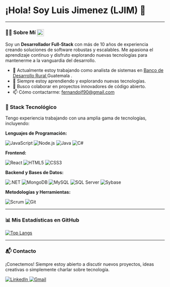 # ¡Hola! Soy Luis Jimenez (LJIM) 👋

---

### 👨‍💻 Sobre Mí <a href="https://www.linkedin.com/in/luis-jimenez-768554189/"> <img align="center" alt="LinkedIn" width="22px" src="https://cdn.jsdelivr.net/npm/simple-icons@v3/icons/linkedin.svg" /> </a>
Soy un **Desarrollador Full-Stack** con más de 10 años de experiencia creando soluciones de software robustas y escalables. Me apasiona el aprendizaje continuo y disfruto explorando nuevas tecnologías para mantenerme a la vanguardia del desarrollo.

- 🔭 Actualmente estoy trabajando como analista de sistemas en <a href="https://www.banrural.com.gt/"> Banco de Desarrollo Rural </a> Guatemala  .
- 🌱 Siempre estoy aprendiendo y explorando nuevas tecnologías.
- 👯 Busco colaborar en proyectos innovadores de código abierto.
- 📫 Cómo contactarme: fernandojf90@gmail.com

### 🚀 Stack Tecnológico

Tengo experiencia trabajando con una amplia gama de tecnologías, incluyendo:

**Lenguajes de Programación:**
<p>
  <img alt="JavaScript" src="https://img.shields.io/badge/JavaScript-F7DF1E?style=for-the-badge&logo=javascript&logoColor=black" />
  <img alt="Node.js" src="https://img.shields.io/badge/Node.js-339933?style=for-the-badge&logo=nodedotjs&logoColor=white" />
  <img alt="Java" src="https://img.shields.io/badge/Java-ED8B00?style=for-the-badge&logo=java&logoColor=white" />
  <img alt="C#" src="https://img.shields.io/badge/C%23-239120?style=for-the-badge&logo=c-sharp&logoColor=white" />
</p>

**Frontend:**
<p>
  <img alt="React" src="https://img.shields.io/badge/React-20232A?style=for-the-badge&logo=react&logoColor=61DAFB" />
  <img alt="HTML5" src="https://img.shields.io/badge/HTML5-E34F26?style=for-the-badge&logo=html5&logoColor=white" />
  <img alt="CSS3" src="https://img.shields.io/badge/CSS3-1572B6?style=for-the-badge&logo=css3&logoColor=white" />
</p>

**Backend y Bases de Datos:**
<p>
  <img alt=".NET" src="https://img.shields.io/badge/.NET-512BD4?style=for-the-badge&logo=dotnet&logoColor=white" />
  <img alt="MongoDB" src="https://img.shields.io/badge/MongoDB-47A248?style=for-the-badge&logo=mongodb&logoColor=white" />
  <img alt="MySQL" src="https://img.shields.io/badge/MySQL-4479A1?style=for-the-badge&logo=mysql&logoColor=white" />
  <img alt="SQL Server" src="https://img.shields.io/badge/Microsoft%20SQL%20Server-CC2927?style=for-the-badge&logo=microsoftsqlserver&logoColor=white" />
  <img alt="Sybase" src="https://img.shields.io/badge/Sybase-E82A2E?style=for-the-badge&logo=sybase&logoColor=white" />
</p>

**Metodologías y Herramientas:**
<p>
  <img alt="Scrum" src="https://img.shields.io/badge/Scrum-0096D6?style=for-the-badge&logo=scrum&logoColor=white" />
  <img alt="Git" src="https://img.shields.io/badge/Git-F05032?style=for-the-badge&logo=git&logoColor=white" />
</p>

---

### 📊 Mis Estadísticas en GitHub

[![Top Langs](https://github-readme-stats.vercel.app/api/top-langs/?username=luisfjf&layout=compact&theme=radical)](https://github.com/anuraghazra/github-readme-stats)

---

### 📬 Contacto

¡Conectemos! Siempre estoy abierto a discutir nuevos proyectos, ideas creativas o simplemente charlar sobre tecnología.

<p>
  <a href="https://www.linkedin.com/in/luis-jimenez-768554189/" target="_blank">
    <img src="https://img.shields.io/badge/LinkedIn-0077B5?style=for-the-badge&logo=linkedin&logoColor=white" alt="LinkedIn">
  </a>
  <a href="mailto:fernandojf90@gmailc.om">
    <img src="https://img.shields.io/badge/Gmail-D14836?style=for-the-badge&logo=gmail&logoColor=white" alt="Gmail">
  </a>
</p>
